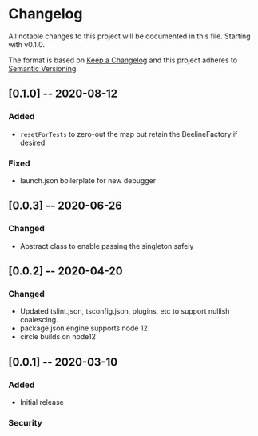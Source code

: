 # Changelog

All notable changes to this project will be documented in this file. Starting with v0.1.0.

The format is based on [Keep a Changelog](http://keepachangelog.com/en/1.0.0/)
and this project adheres to [Semantic Versioning](http://semver.org/spec/v2.0.0.html).

## [0.1.0] -- 2020-08-12

### Added
  * `resetForTests` to zero-out the map but retain the BeelineFactory if desired
### Fixed
  * launch.json boilerplate for new debugger

## [0.0.3] -- 2020-06-26

### Changed
  * Abstract class to enable passing the singleton safely

## [0.0.2] -- 2020-04-20

### Changed
  * Updated tslint.json, tsconfig.json, plugins, etc to support nullish coalescing.
  * package.json engine supports node 12
  * circle builds on node12

## [0.0.1] -- 2020-03-10

### Added
  * Initial release
### Security
